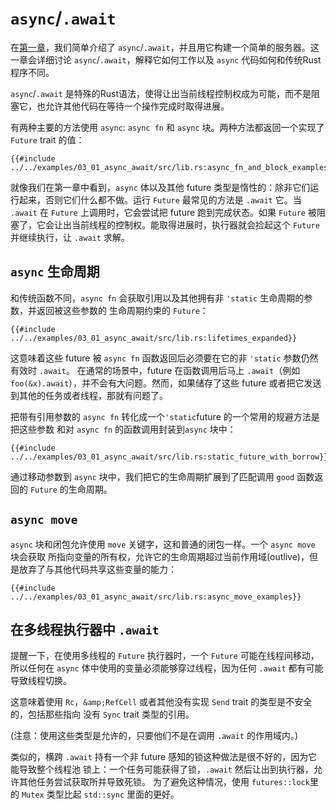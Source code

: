 # `async`/`.await`

在[第一章]，我们简单介绍了 `async`/`.await`，并且用它构建一个简单的服务器。这一章会详细讨论 `async`/`.await`，解释它如何工作以及 `async` 代码如何和传统Rust程序不同。

`async`/`.await` 是特殊的Rust语法，使得让出当前线程控制权成为可能，而不是阻塞它，也允许其他代码在等待一个操作完成时取得进展。

有两种主要的方法使用 `async`: `async fn` 和 `async` 块。两种方法都返回一个实现了 `Future` trait 的值：

```rust,edition2018,ignore
{{#include ../../examples/03_01_async_await/src/lib.rs:async_fn_and_block_examples}}
```

就像我们在第一章中看到，`async` 体以及其他 future 类型是惰性的：除非它们运行起来，否则它们什么都不做。运行 `Future` 最常见的方法是 `.await` 它。当 `.await` 在 `Future` 上调用时，它会尝试把 future 跑到完成状态。如果 `Future` 被阻塞了，它会让出当前线程的控制权。能取得进展时，执行器就会捡起这个 `Future` 并继续执行，让 `.await` 求解。

## `async` 生命周期

和传统函数不同，`async fn` 会获取引用以及其他拥有非 `'static` 生命周期的参数，并返回被这些参数的 生命周期约束的 `Future`：

```rust,edition2018,ignore
{{#include ../../examples/03_01_async_await/src/lib.rs:lifetimes_expanded}}
```

这意味着这些 future 被 `async fn` 函数返回后必须要在它的非 `'static` 参数仍然有效时 `.await`。 在通常的场景中，future 在函数调用后马上 `.await`（例如 `foo(&x).await`），并不会有大问题。然而，如果储存了这些 future 或者把它发送到其他的任务或者线程，那就有问题了。

把带有引用参数的 `async fn` 转化成一个`'static`future 的一个常用的规避方法是把这些参数 和对 `async fn` 的函数调用封装到`async` 块中：

```rust,edition2018,ignore
{{#include ../../examples/03_01_async_await/src/lib.rs:static_future_with_borrow}}
```

通过移动参数到 `async` 块中，我们把它的生命周期扩展到了匹配调用 `good` 函数返回的 `Future` 的生命周期。

## `async move`

`async` 块和闭包允许使用 `move` 关键字，这和普通的闭包一样。一个 `async move` 块会获取 所指向变量的所有权，允许它的生命周期超过当前作用域(outlive)，但是放弃了与其他代码共享这些变量的能力：

```rust,edition2018,ignore
{{#include ../../examples/03_01_async_await/src/lib.rs:async_move_examples}}
```

## 在多线程执行器中 `.await`

提醒一下，在使用多线程的 `Future` 执行器时，一个 `Future` 可能在线程间移动，所以任何在 `async` 体中使用的变量必须能够穿过线程，因为任何 `.await` 都有可能导致线程切换。

这意味着使用 `Rc`，`&amp;RefCell` 或者其他没有实现 `Send` trait 的类型是不安全的，包括那些指向 没有 `Sync` trait 类型的引用。

(注意：使用这些类型是允许的，只要他们不是在调用 `.await` 的作用域内。)

类似的，横跨 `.await` 持有一个非 future 感知的锁这种做法是很不好的，因为它能导致整个线程池 锁上：一个任务可能获得了锁，`.await` 然后让出到执行器，允许其他任务尝试获取所并导致死锁。 为了避免这种情况，使用 `futures::lock`里的 `Mutex` 类型比起 `std::sync` 里面的更好。


[第一章]: ../01_getting_started/04_async_await_primer.md